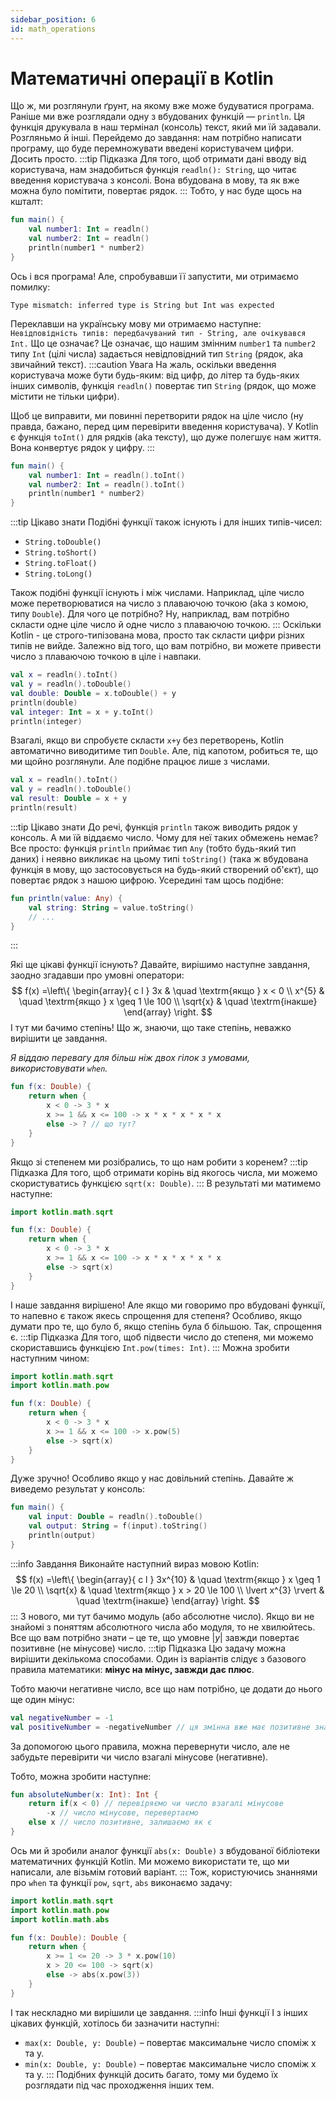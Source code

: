 ```yaml
---
sidebar_position: 6
id: math_operations
---
```

# Математичні операції в Kotlin
Що ж, ми розглянули ґрунт, на якому вже може будуватися програма.
Раніше ми вже розглядали одну з вбудованих функцій — `println`. Ця функція друкувала в наш термінал (консоль) текст, який ми їй задавали. 
Розгляньмо й інші.
Перейдемо до завдання: нам потрібно написати програму, що буде перемножувати введені користувачем цифри. Досить просто.
:::tip Підказка
Для того, щоб отримати дані вводу від користувача, нам 
знадобиться функція `readln(): String`, що читає введення користувача з консолі.
Вона вбудована в мову, та як вже можна було помітити, повертає рядок.
:::
Тобто, у нас буде щось на кшталт:
```kotlin
fun main() {
	val number1: Int = readln()
	val number2: Int = readln()
	println(number1 * number2)
}
```
Ось і вся програма! Але, спробувавши її запустити, ми отримаємо помилку:
```
Type mismatch: inferred type is String but Int was expected
```
Переклавши на українську мову ми отримаємо наступне:
`Невідповідність типів: передбачуваний тип - String, але очікувався Int.`
Що це означає? Це означає, що нашим змінним `number1` та `number2` типу `Int` (цілі числа) 
задається невідповідний тип `String` (рядок, aka звичайний текст).
:::caution Увага
На жаль, оскільки введення користувача може бути будь-яким: від цифр, до літер та будь-яких інших символів, 
функція `readln()` повертає тип `String` (рядок, що може містити не тільки цифри). 

Щоб це виправити, ми повинні перетворити рядок на ціле число (ну правда, бажано, перед цим перевірити введення користувача).
У Kotlin є функція `toInt()` для рядків (aka тексту), що дуже полегшує нам життя. Вона конвертує рядок у цифру.
:::
```kotlin
fun main() {
	val number1: Int = readln().toInt()
	val number2: Int = readln().toInt()
	println(number1 * number2)
}
```
:::tip Цікаво знати
Подібні функції також існують і для інших типів-чисел:
- `String.toDouble()`
- `String.toShort()`
- `String.toFloat()`
- `String.toLong()`

Також подібні функції існують і між числами. Наприклад, ціле число може перетворюватися на число з плаваючою точкою (aka з комою, типу `Double`).
Для чого це потрібно? Ну, наприклад, вам потрібно скласти одне ціле число й одне число з плаваючою точкою. 
:::
Оскільки Kotlin - це строго-типізована мова, просто так скласти цифри різних типів не вийде. Залежно від того, що вам потрібно, ви можете привести число з плаваючою точкою в ціле і навпаки.
```kotlin
val x = readln().toInt()
val y = readln().toDouble()
val double: Double = x.toDouble() + y
println(double)
val integer: Int = x + y.toInt()
println(integer)
```
Взагалі, якщо ви спробуєте скласти `x+y` без перетворень, Kotlin автоматично виводитиме тип `Double`. Але, під капотом, робиться те, що ми щойно розглянули. Але подібне працює лише з числами.
```kotlin
val x = readln().toInt()
val y = readln().toDouble()
val result: Double = x + y
println(result)
```
:::tip Цікаво знати
До речі, функція `println` також виводить рядок у консоль. А ми їй віддаємо число. Чому для неї таких обмежень немає?
Все просто: функція `println` приймає тип `Any` (тобто будь-який тип даних) і неявно викликає на цьому типі `toString()` 
(така ж вбудована функція в мову, що застосовується на будь-який створений об'єкт),
що повертає рядок з нашою цифрою.
Усередині там щось подібне:
```kotlin
fun println(value: Any) {
	val string: String = value.toString()
	// ...
}
```
:::

Які ще цікаві функції існують?
Давайте, вирішимо наступне завдання, заодно згадавши про умовні оператори:
$$
f(x) =\left\{ 
  \begin{array}{ c l }
3x & \quad \textrm{якщо } x < 0
\\
    x^{5} & \quad \textrm{якщо } x \geq 1   
\le 100
\\
    \sqrt{x}                 & \quad \textrm{інакше}
  \end{array}
\right.
$$
І тут ми бачимо степінь! Що ж, знаючи, що таке степінь, неважко вирішити це завдання.

*Я віддаю перевагу для більш ніж двох гілок з умовами, використовувати `when`.*
```kotlin
fun f(x: Double) {
	return when {
		x < 0 -> 3 * x
		x >= 1 && x <= 100 -> x * x * x * x * x
		else -> ? // що тут?
	}
}
``` 
Якщо зі степенем ми розібрались, то що нам робити з коренем? 
:::tip Підказка
Для того, щоб отримати корінь від якогось числа, ми можемо скористуватись функцією `sqrt(x: Double)`.
:::
В результаті ми матимемо наступне:
```kotlin
import kotlin.math.sqrt

fun f(x: Double) {
	return when {
		x < 0 -> 3 * x
		x >= 1 && x <= 100 -> x * x * x * x * x
		else -> sqrt(x)
	}
}
``` 
І наше завдання вирішено! Але якщо ми говоримо про вбудовані функції, то напевно є також якесь спрощення для степеня?
Особливо, якщо думати про те, що було б, якщо степінь була б більшою.
Так, спрощення є.
:::tip Підказка
Для того, щоб підвести число до степеня, ми можемо скориставшись функцією `Int.pow(times: Int)`.
:::
Можна зробити наступним чином:
```kotlin
import kotlin.math.sqrt
import kotlin.math.pow

fun f(x: Double) {
	return when {
		x < 0 -> 3 * x
		x >= 1 && x <= 100 -> x.pow(5)
		else -> sqrt(x)
	}
}
```
Дуже зручно! Особливо якщо у нас довільний степінь.
Давайте ж виведемо результат у консоль:
```kotlin
fun main() {
	val input: Double = readln().toDouble()
	val output: String = f(input).toString()
	println(output)
}
```
:::info Завдання
Виконайте наступний вираз мовою Kotlin:
$$
f(x) =\left\{
\begin{array}{ c l }
3x^{10} & \quad \textrm{якщо } x \geq 1   
\le 20
\\
\sqrt{x} & \quad \textrm{якщо } x > 20 \le 100
\\
\lvert x^{3} \rvert               & \quad \textrm{інакше}
\end{array}
\right.
$$
:::
З нового, ми тут бачимо модуль (або абсолютне число). Якщо ви не знайомі з 
поняттям абсолютного числа або модуля, то не хвилюйтесь. Все що вам потрібно знати –
це те, що умовне $\lvert y \rvert$ завжди повертає позитивне (не мінусове) число.
:::tip Підказка
Цю задачу можна вирішити декількома способами. Один із варіантів слідує з базового правила
математики: **мінус на мінус, завжди дає плюс**.

Тобто маючи негативне число, все що нам потрібно, це додати до нього ще один мінус:
```kotlin
val negativeNumber = -1
val positiveNumber = -negativeNumber // ця змінна вже має позитивне значення.
```
За допомогою цього правила, можна перевернути число, але не забудьте перевірити 
чи число взагалі мінусове (негативне).

Тобто, можна зробити наступне:
```kotlin
fun absoluteNumber(x: Int): Int {
    return if(x < 0) // перевіряємо чи число взагалі мінусове
        -x // число мінусове, перевертаємо
    else x // число позитивне, залишаємо як є
}
```
Ось ми й зробили аналог функції `abs(x: Double)` з вбудованої бібліотеки математичних функцій
Kotlin. Ми можемо використати те, що ми написали, але візьмім готовий варіант.
:::
Тож, користуючись знаннями про `when` та функції `pow`, `sqrt`, `abs` виконаємо задачу:
```kotlin
import kotlin.math.sqrt
import kotlin.math.pow
import kotlin.math.abs

fun f(x: Double): Double {
    return when {
        x >= 1 <= 20 -> 3 * x.pow(10)
        x > 20 <= 100 -> sqrt(x)
        else -> abs(x.pow(3))
    }
}
```
І так нескладно ми вирішили це завдання.
:::info Інші функції
І з інших цікавих функцій, хотілось би зазначити наступні:
- `max(x: Double, y: Double)` – повертає максимальне число споміж x та y.
- `min(x: Double, y: Double)` – повертає максимальне число споміж x та y.
:::
Подібних функцій досить багато, тому ми будемо їх розглядати під час проходження інших тем.
